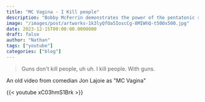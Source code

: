 ```yaml
---
title: "MC Vagina - I Kill people"
description: "Bobby McFerrin demonstrates the power of the pentatonic scale using the audience."
image: "/images/post/artworks-1k3lyQfOa5IoscCg-8MIWhQ-t500x500.jpg"
date: 2023-12-15T00:00:00.0000000
draft: false
author: "Nathan"
tags: ["youtube"]
categories: ["blog"]
---
```

> Guns don't kill people, uh uh. I kill people. With guns.

An old video from comedian Jon Lajoie as "MC Vagina"

{{< youtube xC03hmS1Brk >}}
